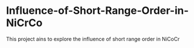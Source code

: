 # Influence-of-Short-Range-Order-in-NiCrCo
This project ains to  explore the influence of short range order in NiCoCr

